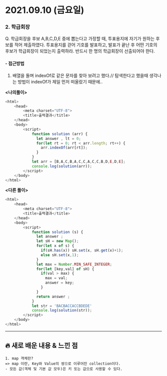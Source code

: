 # 2021.09.10 (금요일)
### **2. 학급회장**

Q. 학급회장을 후보 A,B,C,D,E 중에 뽑는다고 가정할 때, 투표용지에 자기가 원하는 후보를 적어
    제출하였다. 투표용지를 걷어 기호를 발표하고, 발표가 끝난 후 어떤 기호의 후보가 학급회장이
    되었는지 출력하라. 반드시 한 명의 학급회장이 선출되어야 한다. 

#### -  접근방법
1. 배열을 돌며 indexOf로 같은 문자를 찾아 보려고 했다.// 탐색한다고 했을때 생각나는 방법이
  indexOf가 제일 먼저 떠올랐기 때문에..


**<나의풀이>**
```javascript
<html>
    <head>
        <meta charset="UTF-8">
        <title>출력결과</title>
    </head>
    <body>
        <script>
            function solution (arr) {
              let answer , lt = 0;
              for(let rt = 0; rt < arr.length; rt++) {
                arr.indexOf(arr[rt]); 
              }
            }
            let arr = [B,A,C,B,A,C,C,A,C,C,B,D,E,D,E];
            console.log(solution(arr));
        </script>
    </body>
</html>
```


**<다른 풀이>**
```javascript
<html>
    <head>
        <meta charset="UTF-8">
        <title>출력결과</title>
    </head>
    <body>
        <script>
            function solution (s) {
              let answer ; 
              let sH = new Map();
              for(let x of s) {
                if(sH.has(x)) sH.set(x, sH.get(x)+1);
                else sH.set(x,1);
              }
              let max = Number.MIN_SAFE_INTEGER;
              for(let [key,val] of sH) {
                if(val > max) {
                  max = val;
                  answer = key;
                }
              }
              return answer ;
            }
            let str = 'BACBACCACCBDEDE'
            console.log(solution(str));
        </script>
    </body>
</html>
```

---
##  **🔥 새로 배운 내용 & 느낀 점**
    1. map 객체란?
    => map 이란, Key와 Value의 쌍으로 이루어진 collection이다.
    - 모든 값(객체 및 기본 값 모두)은 키 또는 값으로 사용할 수 있다.
      